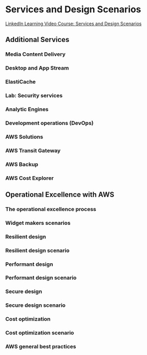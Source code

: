 
# Services and Design Scenarios

[LinkedIn Learning Video Course: Services and Design Scenarios](https://www.linkedin.com/learning/aws-certified-solutions-architect-associate-saa-c02-9-services-and-design-scenarios?contextUrn=urn%3Ali%3AlyndaLearningPath%3A5f0f83ce498e4916ed6c9b22)

## Additional Services

### Media Content Delivery

### Desktop and App Stream

### ElastiCache

### Lab: Security services

### Analytic Engines

### Development operations (DevOps)

### AWS Solutions

### AWS Transit Gateway

### AWS Backup

### AWS Cost Explorer

## Operational Excellence with AWS

### The operational excellence process

### Widget makers scenarios

### Resilient design

### Resilient design scenario

### Performant design

### Performant design scenario

### Secure design

### Secure design scenario

### Cost optimization

### Cost optimization scenario

### AWS general best practices
